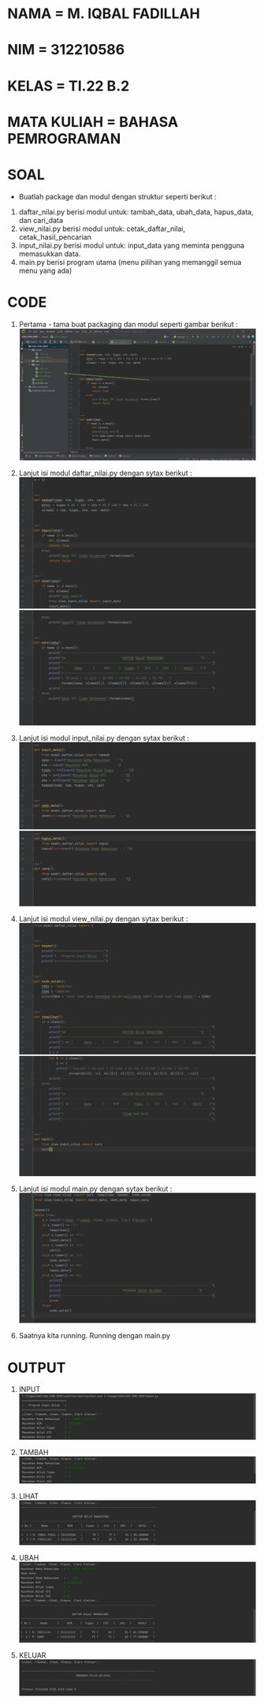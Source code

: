 # NAMA          = M. IQBAL FADILLAH
# NIM           = 312210586
# KELAS         = TI.22 B.2
# MATA KULIAH   = BAHASA PEMROGRAMAN

# SOAL
* Buatlah package dan modul dengan struktur seperti berikut :
1. daftar_nilai.py berisi modul untuk:
tambah_data, ubah_data, hapus_data,
dan cari_data
2. view_nilai.py berisi modul untuk:
cetak_daftar_nilai, cetak_hasil_pencarian
3. input_nilai.py berisi modul untuk:
input_data yang meminta pengguna
memasukkan data.
4. main.py berisi program utama (menu
pilihan yang memanggil semua menu
yang ada)



# CODE
1. Pertama - tama buat packaging dan modul seperti gambar berikut :
![](1.png)

2. Lanjut isi modul daftar_nilai.py dengan sytax berikut :
![](2A.png)
![](2B.png)

3.	Lanjut isi modul input_nilai.py dengan sytax berikut :
![](3A.png)
![](3B.png)

4.	Lanjut isi modul view_nilai.py dengan sytax berikut :
![](4A.png)
![](4B.png)

5.	Lanjut isi modul main.py dengan sytax berikut :
![](5.png)

6.	Saatnya kita running. Running dengan main.py


# OUTPUT

1. INPUT
![](7.png)

2. TAMBAH
![](8.png)

3. LIHAT
![](9.png)

4. UBAH
![](10.png)

5. KELUAR
![](11.png)

